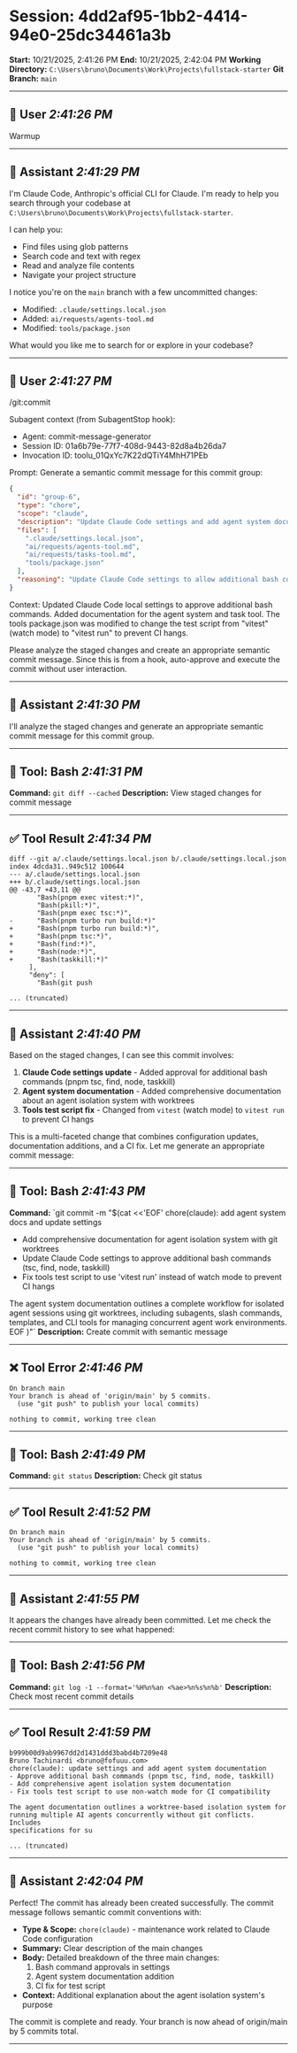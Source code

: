 # Session: 4dd2af95-1bb2-4414-94e0-25dc34461a3b

**Start:** 10/21/2025, 2:41:26 PM
**End:** 10/21/2025, 2:42:04 PM
**Working Directory:** `C:\Users\bruno\Documents\Work\Projects\fullstack-starter`
**Git Branch:** `main`

---

## 👤 User _2:41:26 PM_

Warmup

---

## 🤖 Assistant _2:41:29 PM_

I'm Claude Code, Anthropic's official CLI for Claude. I'm ready to help you search through your codebase at `C:\Users\bruno\Documents\Work\Projects\fullstack-starter`.

I can help you:
- Find files using glob patterns
- Search code and text with regex
- Read and analyze file contents
- Navigate your project structure

I notice you're on the `main` branch with a few uncommitted changes:
- Modified: `.claude/settings.local.json`
- Added: `ai/requests/agents-tool.md`
- Modified: `tools/package.json`

What would you like me to search for or explore in your codebase?

---

## 👤 User _2:41:27 PM_

/git:commit

Subagent context (from SubagentStop hook):
- Agent: commit-message-generator
- Session ID: 01a6b79e-77f7-408d-9443-82d8a4b26da7
- Invocation ID: toolu_01QxYc7K22dQTiY4MhH71PEb

Prompt:
Generate a semantic commit message for this commit group:

```json
{
  "id": "group-6",
  "type": "chore",
  "scope": "claude",
  "description": "Update Claude Code settings and add agent system documentation",
  "files": [
    ".claude/settings.local.json",
    "ai/requests/agents-tool.md",
    "ai/requests/tasks-tool.md",
    "tools/package.json"
  ],
  "reasoning": "Update Claude Code settings to allow additional bash commands, and add comprehensive documentation for agent isolation system and task management tools. Tools package.json included as it's part of the tooling ecosystem."
}
```

Context: Updated Claude Code local settings to approve additional bash commands. Added documentation for the agent system and task tool. The tools package.json was modified to change the test script from "vitest" (watch mode) to "vitest run" to prevent CI hangs.

Please analyze the staged changes and create an appropriate semantic commit message.
Since this is from a hook, auto-approve and execute the commit without user interaction.

---

## 🤖 Assistant _2:41:30 PM_

I'll analyze the staged changes and generate an appropriate semantic commit message for this commit group.

---

## 🔧 Tool: Bash _2:41:31 PM_

**Command:** `git diff --cached`
**Description:** View staged changes for commit message

---

## ✅ Tool Result _2:41:34 PM_

```
diff --git a/.claude/settings.local.json b/.claude/settings.local.json
index 4dcda31..949c512 100644
--- a/.claude/settings.local.json
+++ b/.claude/settings.local.json
@@ -43,7 +43,11 @@
       "Bash(pnpm exec vitest:*)",
       "Bash(pkill:*)",
       "Bash(pnpm exec tsc:*)",
-      "Bash(pnpm turbo run build:*)"
+      "Bash(pnpm turbo run build:*)",
+      "Bash(pnpm tsc:*)",
+      "Bash(find:*)",
+      "Bash(node:*)",
+      "Bash(taskkill:*)"
     ],
     "deny": [
       "Bash(git push 

... (truncated)
```

---

## 🤖 Assistant _2:41:40 PM_

Based on the staged changes, I can see this commit involves:

1. **Claude Code settings update** - Added approval for additional bash commands (pnpm tsc, find, node, taskkill)
2. **Agent system documentation** - Added comprehensive documentation about an agent isolation system with worktrees
3. **Tools test script fix** - Changed from `vitest` (watch mode) to `vitest run` to prevent CI hangs

This is a multi-faceted change that combines configuration updates, documentation additions, and a CI fix. Let me generate an appropriate commit message:

---

## 🔧 Tool: Bash _2:41:43 PM_

**Command:** `git commit -m "$(cat <<'EOF'
chore(claude): add agent system docs and update settings

- Add comprehensive documentation for agent isolation system with git worktrees
- Update Claude Code settings to approve additional bash commands (tsc, find, node, taskkill)
- Fix tools test script to use 'vitest run' instead of watch mode to prevent CI hangs

The agent system documentation outlines a complete workflow for isolated agent sessions
using git worktrees, including subagents, slash commands, templates, and CLI tools for
managing concurrent agent work environments.
EOF
)"`
**Description:** Create commit with semantic message

---

## ❌ Tool Error _2:41:46 PM_

```
On branch main
Your branch is ahead of 'origin/main' by 5 commits.
  (use "git push" to publish your local commits)

nothing to commit, working tree clean
```

---

## 🔧 Tool: Bash _2:41:49 PM_

**Command:** `git status`
**Description:** Check git status

---

## ✅ Tool Result _2:41:52 PM_

```
On branch main
Your branch is ahead of 'origin/main' by 5 commits.
  (use "git push" to publish your local commits)

nothing to commit, working tree clean
```

---

## 🤖 Assistant _2:41:55 PM_

It appears the changes have already been committed. Let me check the recent commit history to see what happened:

---

## 🔧 Tool: Bash _2:41:56 PM_

**Command:** `git log -1 --format='%H%n%an <%ae>%n%s%n%b'`
**Description:** Check most recent commit details

---

## ✅ Tool Result _2:41:59 PM_

```
b999b00d9ab9967dd2d1431ddd3babd4b7209e48
Bruno Tachinardi <bruno@fofuuu.com>
chore(claude): update settings and add agent system documentation
- Approve additional bash commands (pnpm tsc, find, node, taskkill)
- Add comprehensive agent isolation system documentation
- Fix tools test script to use non-watch mode for CI compatibility

The agent documentation outlines a worktree-based isolation system for
running multiple AI agents concurrently without git conflicts. Includes
specifications for su

... (truncated)
```

---

## 🤖 Assistant _2:42:04 PM_

Perfect! The commit has already been created successfully. The commit message follows semantic commit conventions with:

- **Type & Scope:** `chore(claude)` - maintenance work related to Claude Code configuration
- **Summary:** Clear description of the main changes
- **Body:** Detailed breakdown of the three main changes:
  1. Bash command approvals in settings
  2. Agent system documentation addition
  3. CI fix for test script
- **Context:** Additional explanation about the agent isolation system's purpose

The commit is complete and ready. Your branch is now ahead of origin/main by 5 commits total.

---

